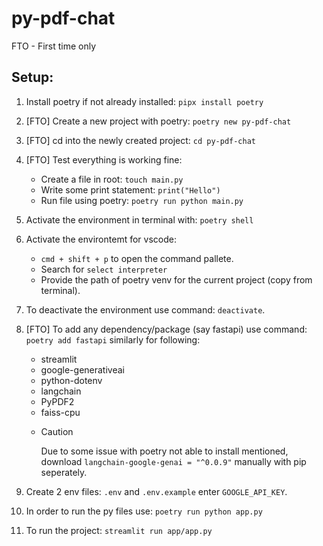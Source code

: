 # py-pdf-chat

FTO - First time only
## Setup:

1. Install poetry if not already installed: `pipx install poetry`
1. [FTO] Create a new project with poetry: `poetry new py-pdf-chat`
1. [FTO] cd into the newly created project: `cd py-pdf-chat`
1. [FTO] Test everything is working fine:

   - Create a file in root: `touch main.py`
   - Write some print statement: `print("Hello")`
   - Run file using poetry: `poetry run python main.py`

1. Activate the environment in terminal with: `poetry shell`
1. Activate the environtemt for vscode:

   - `cmd + shift + p` to open the command pallete.
   - Search for `select interpreter`
   - Provide the path of poetry venv for the current project (copy from terminal).

1. To deactivate the environment use command: `deactivate`.
1. [FTO] To add any dependency/package (say fastapi) use command: `poetry add fastapi` similarly for following:

   - streamlit
   - google-generativeai
   - python-dotenv
   - langchain
   - PyPDF2
   - faiss-cpu
   - > [!CAUTION]
     > Due to some issue with poetry not able to install mentioned, download `langchain-google-genai = "^0.0.9"` manually with pip seperately.

1. Create 2 env files: `.env` and `.env.example` enter `GOOGLE_API_KEY`.

1. In order to run the py files use: `poetry run python app.py`

1. To run the project: `streamlit run app/app.py`
